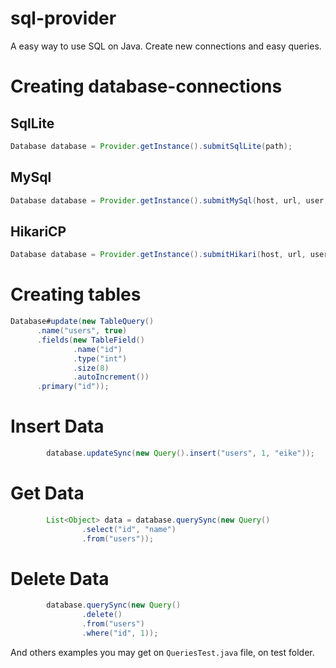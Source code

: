 # sql-provider
A easy way to use SQL on Java. Create new connections and easy queries.

# Creating database-connections

## SqlLite

```java
Database database = Provider.getInstance().submitSqlLite(path);
```

## MySql

```java
Database database = Provider.getInstance().submitMySql(host, url, user, password);
```

## HikariCP

```java
Database database = Provider.getInstance().submitHikari(host, url, user, password);
```

# Creating tables

```java
Database#update(new TableQuery()
      .name("users", true)
      .fields(new TableField()
              .name("id")
              .type("int")
              .size(8)
              .autoIncrement())
      .primary("id"));
```

# Insert Data

```java
        database.updateSync(new Query().insert("users", 1, "eike"));
```

# Get Data

```java
        List<Object> data = database.querySync(new Query()
                .select("id", "name")
                .from("users"));
```

# Delete Data

```java
        database.querySync(new Query()
                .delete()
                .from("users")
                .where("id", 1));
```

And others examples you may get on `QueriesTest.java` file, on test folder.


